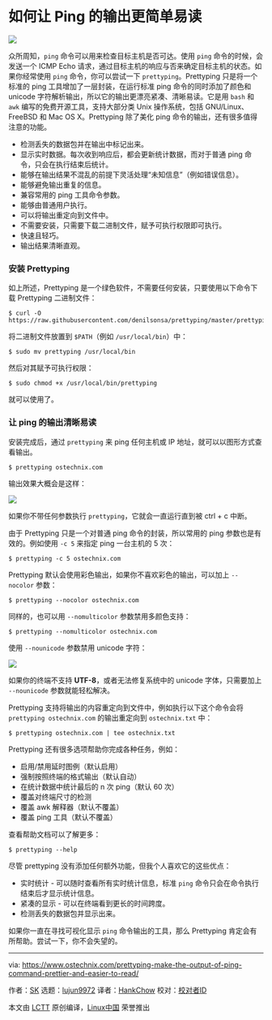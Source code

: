 如何让 Ping 的输出更简单易读
======

![](https://www.ostechnix.com/wp-content/uploads/2018/09/prettyping-720x340.png)

众所周知，`ping` 命令可以用来检查目标主机是否可达。使用 `ping` 命令的时候，会发送一个 ICMP Echo 请求，通过目标主机的响应与否来确定目标主机的状态。如果你经常使用 `ping` 命令，你可以尝试一下 `prettyping`。Prettyping 只是将一个标准的 ping 工具增加了一层封装，在运行标准 ping 命令的同时添加了颜色和 unicode 字符解析输出，所以它的输出更漂亮紧凑、清晰易读。它是用 `bash` 和 `awk` 编写的免费开源工具，支持大部分类 Unix 操作系统，包括 GNU/Linux、FreeBSD 和 Mac OS X。Prettyping 除了美化 ping 命令的输出，还有很多值得注意的功能。

  * 检测丢失的数据包并在输出中标记出来。
  * 显示实时数据。每次收到响应后，都会更新统计数据，而对于普通 ping 命令，只会在执行结束后统计。
  * 能够在输出结果不混乱的前提下灵活处理“未知信息”（例如错误信息）。
  * 能够避免输出重复的信息。
  * 兼容常用的 ping 工具命令参数。
  * 能够由普通用户执行。
  * 可以将输出重定向到文件中。
  * 不需要安装，只需要下载二进制文件，赋予可执行权限即可执行。
  * 快速且轻巧。
  * 输出结果清晰直观。



### 安装 Prettyping

如上所述，Prettyping 是一个绿色软件，不需要任何安装，只要使用以下命令下载 Prettyping 二进制文件：

```
$ curl -O https://raw.githubusercontent.com/denilsonsa/prettyping/master/prettyping
```

将二进制文件放置到 `$PATH`（例如 `/usr/local/bin`）中：

```
$ sudo mv prettyping /usr/local/bin
```

然后对其赋予可执行权限：

```
$ sudo chmod +x /usr/local/bin/prettyping
```

就可以使用了。

### 让 ping 的输出清晰易读

安装完成后，通过 `prettyping` 来 ping 任何主机或 IP 地址，就可以以图形方式查看输出。

```
$ prettyping ostechnix.com
```

输出效果大概会是这样：

![](https://www.ostechnix.com/wp-content/uploads/2018/09/prettyping-in-action.gif)

如果你不带任何参数执行 `prettyping`，它就会一直运行直到被 ctrl + c 中断。

由于 Prettyping 只是一个对普通 ping 命令的封装，所以常用的 ping 参数也是有效的。例如使用 `-c 5` 来指定 ping 一台主机的 5 次：

```
$ prettyping -c 5 ostechnix.com
```

Prettyping 默认会使用彩色输出，如果你不喜欢彩色的输出，可以加上 `--nocolor` 参数：

```
$ prettyping --nocolor ostechnix.com
```

同样的，也可以用 `--nomulticolor` 参数禁用多颜色支持：

```
$ prettyping --nomulticolor ostechnix.com
```

使用 `--nounicode` 参数禁用 unicode 字符：

![](https://www.ostechnix.com/wp-content/uploads/2018/09/prettyping-without-unicode-support.png)

如果你的终端不支持 **UTF-8**，或者无法修复系统中的 unicode 字体，只需要加上 `--nounicode` 参数就能轻松解决。

Prettyping 支持将输出的内容重定向到文件中，例如执行以下这个命令会将 `prettyping ostechnix.com` 的输出重定向到 `ostechnix.txt` 中：

```
$ prettyping ostechnix.com | tee ostechnix.txt
```

Prettyping 还有很多选项帮助你完成各种任务，例如：

  * 启用/禁用延时图例（默认启用）
  * 强制按照终端的格式输出（默认自动）
  * 在统计数据中统计最后的 n 次 ping（默认 60 次）
  * 覆盖对终端尺寸的检测
  * 覆盖 awk 解释器（默认不覆盖）
  * 覆盖 ping 工具（默认不覆盖）



查看帮助文档可以了解更多：

```
$ prettyping --help
```

尽管 prettyping 没有添加任何额外功能，但我个人喜欢它的这些优点：

  * 实时统计 - 可以随时查看所有实时统计信息，标准 `ping` 命令只会在命令执行结束后才显示统计信息。
  * 紧凑的显示 - 可以在终端看到更长的时间跨度。
  * 检测丢失的数据包并显示出来。



如果你一直在寻找可视化显示 `ping` 命令输出的工具，那么 Prettyping 肯定会有所帮助。尝试一下，你不会失望的。



--------------------------------------------------------------------------------

via: https://www.ostechnix.com/prettyping-make-the-output-of-ping-command-prettier-and-easier-to-read/

作者：[SK][a]
选题：[lujun9972](https://github.com/lujun9972)
译者：[HankChow](https://github.com/HankChow)
校对：[校对者ID](https://github.com/校对者ID)

本文由 [LCTT](https://github.com/LCTT/TranslateProject) 原创编译，[Linux中国](https://linux.cn/) 荣誉推出

[a]: https://www.ostechnix.com/author/sk/

